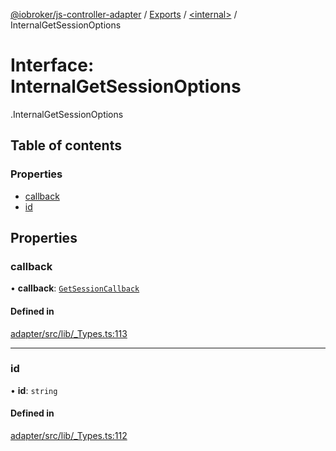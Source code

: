 [@iobroker/js-controller-adapter](../README.md) / [Exports](../modules.md) / [<internal\>](../modules/internal_.md) / InternalGetSessionOptions

# Interface: InternalGetSessionOptions

[<internal>](../modules/internal_.md).InternalGetSessionOptions

## Table of contents

### Properties

- [callback](internal_.InternalGetSessionOptions.md#callback)
- [id](internal_.InternalGetSessionOptions.md#id)

## Properties

### callback

• **callback**: [`GetSessionCallback`](../modules/internal_.md#getsessioncallback)

#### Defined in

[adapter/src/lib/_Types.ts:113](https://github.com/ioBroker/ioBroker.js-controller/blob/0655bceb/packages/adapter/src/lib/_Types.ts#L113)

___

### id

• **id**: `string`

#### Defined in

[adapter/src/lib/_Types.ts:112](https://github.com/ioBroker/ioBroker.js-controller/blob/0655bceb/packages/adapter/src/lib/_Types.ts#L112)
